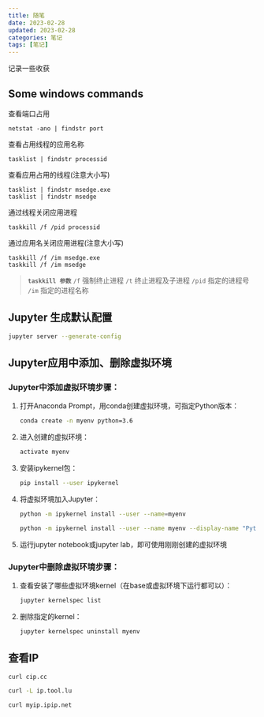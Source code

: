 ```yaml
---
title: 随笔
date: 2023-02-28
updated: 2023-02-28
categories: 笔记
tags: [笔记]
---
```


记录一些收获

<!-- more -->

## Some windows commands

查看端口占用
```shell
netstat -ano | findstr port
```

查看占用线程的应用名称
```shell
tasklist | findstr processid
```

查看应用占用的线程(注意大小写)
```shell
tasklist | findstr msedge.exe
tasklist | findstr msedge
```

通过线程关闭应用进程
```shell
taskkill /f /pid processid
```

通过应用名关闭应用进程(注意大小写)
```shell
taskkill /f /im msedge.exe
taskkill /f /im msedge
```
>**`taskkill 参数`**
>`/f` 强制终止进程
>`/t` 终止进程及子进程
>`/pid` 指定的进程号
>`/im` 指定的进程名称

## Jupyter 生成默认配置

```bash
jupyter server --generate-config
```

## Jupyter应用中添加、删除虚拟环境

### Jupyter中添加虚拟环境步骤：

1. 打开Anaconda Prompt，用conda创建虚拟环境，可指定Python版本：
    ```bash
    conda create -n myenv python=3.6
    ```
2. 进入创建的虚拟环境：
    ```bash
    activate myenv
    ```
3. 安装ipykernel包：
    ```bash
    pip install --user ipykernel
    ```
4. 将虚拟环境加入Jupyter：
    ```bash
    python -m ipykernel install --user --name=myenv

    python -m ipykernel install --user --name myenv --display-name "Python [conda env:myenv]"
    ```
5. 运行jupyter notebook或jupyter lab，即可使用刚刚创建的虚拟环境

### Jupyter中删除虚拟环境步骤：

1. 查看安装了哪些虚拟环境kernel（在base或虚拟环境下运行都可以）：
    ```bash
    jupyter kernelspec list
    ```
2. 删除指定的kernel：
    ```bash
    jupyter kernelspec uninstall myenv
    ```

## 查看IP

```bash
curl cip.cc
```

```bash
curl -L ip.tool.lu
```

```bash
curl myip.ipip.net
```
